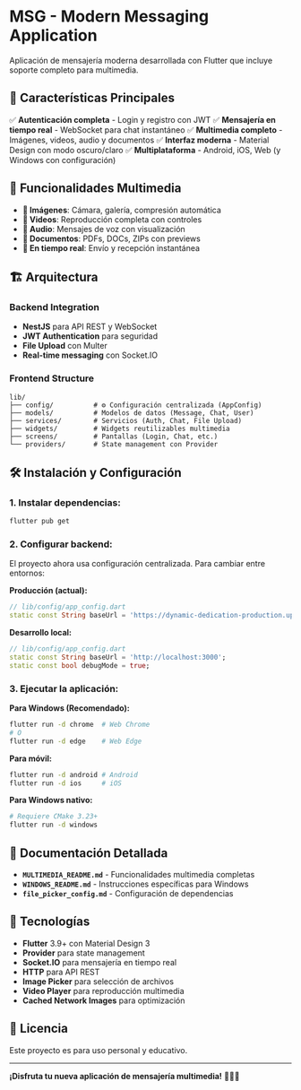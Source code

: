 # MSG - Modern Messaging Application

Aplicación de mensajería moderna desarrollada con Flutter que incluye soporte completo para multimedia.

## 🚀 Características Principales

✅ **Autenticación completa** - Login y registro con JWT
✅ **Mensajería en tiempo real** - WebSocket para chat instantáneo
✅ **Multimedia completo** - Imágenes, videos, audio y documentos
✅ **Interfaz moderna** - Material Design con modo oscuro/claro
✅ **Multiplataforma** - Android, iOS, Web (y Windows con configuración)

## 📱 Funcionalidades Multimedia

- **📸 Imágenes**: Cámara, galería, compresión automática
- **🎥 Videos**: Reproducción completa con controles
- **🎵 Audio**: Mensajes de voz con visualización
- **📄 Documentos**: PDFs, DOCs, ZIPs con previews
- **🔄 En tiempo real**: Envío y recepción instantánea

## 🏗️ Arquitectura

### **Backend Integration**
- **NestJS** para API REST y WebSocket
- **JWT Authentication** para seguridad
- **File Upload** con Multer
- **Real-time messaging** con Socket.IO

### **Frontend Structure**
```
lib/
├── config/          # ⚙️ Configuración centralizada (AppConfig)
├── models/          # Modelos de datos (Message, Chat, User)
├── services/        # Servicios (Auth, Chat, File Upload)
├── widgets/         # Widgets reutilizables multimedia
├── screens/         # Pantallas (Login, Chat, etc.)
└── providers/       # State management con Provider
```

## 🛠️ Instalación y Configuración

### **1. Instalar dependencias:**
```bash
flutter pub get
```

### **2. Configurar backend:**
El proyecto ahora usa configuración centralizada. Para cambiar entre entornos:

**Producción (actual):**
```dart
// lib/config/app_config.dart
static const String baseUrl = 'https://dynamic-dedication-production.up.railway.app';
```

**Desarrollo local:**
```dart
// lib/config/app_config.dart
static const String baseUrl = 'http://localhost:3000';
static const bool debugMode = true;
```

### **3. Ejecutar la aplicación:**

**Para Windows (Recomendado):**
```bash
flutter run -d chrome  # Web Chrome
# O
flutter run -d edge    # Web Edge
```

**Para móvil:**
```bash
flutter run -d android # Android
flutter run -d ios     # iOS
```

**Para Windows nativo:**
```bash
# Requiere CMake 3.23+
flutter run -d windows
```

## 📖 Documentación Detallada

- **`MULTIMEDIA_README.md`** - Funcionalidades multimedia completas
- **`WINDOWS_README.md`** - Instrucciones específicas para Windows
- **`file_picker_config.md`** - Configuración de dependencias

## 🔧 Tecnologías

- **Flutter** 3.9+ con Material Design 3
- **Provider** para state management
- **Socket.IO** para mensajería en tiempo real
- **HTTP** para API REST
- **Image Picker** para selección de archivos
- **Video Player** para reproducción multimedia
- **Cached Network Images** para optimización

## 📄 Licencia

Este proyecto es para uso personal y educativo.

---

**¡Disfruta tu nueva aplicación de mensajería multimedia!** 🎉📱💬
